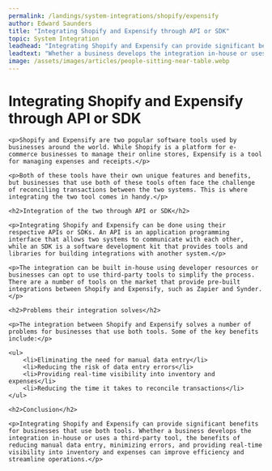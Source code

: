 ```yaml
---
permalink: /landings/system-integrations/shopify/expensify
author: Edward Saunders
title: "Integrating Shopify and Expensify through API or SDK"
topic: System Integration
leadhead: "Integrating Shopify and Expensify can provide significant benefits for businesses that use both tools"
leadtext: "Whether a business develops the integration in-house or uses a third-party tool, the benefits of reducing manual data entry, minimizing errors, and providing real-time visibility into inventory and expenses can improve efficiency and streamline operations."
image: /assets/images/articles/people-sitting-near-table.webp
---
```

<div class="arttext">
	<h1>Integrating Shopify and Expensify through API or SDK</h1>

	<p>Shopify and Expensify are two popular software tools used by businesses around the world. While Shopify is a platform for e-commerce businesses to manage their online stores, Expensify is a tool for managing expenses and receipts.</p>

	<p>Both of these tools have their own unique features and benefits, but businesses that use both of these tools often face the challenge of reconciling transactions between the two systems. This is where integrating the two tool comes in handy.</p>

	<h2>Integration of the two through API or SDK</h2>

	<p>Integrating Shopify and Expensify can be done using their respective APIs or SDKs. An API is an application programming interface that allows two systems to communicate with each other, while an SDK is a software development kit that provides tools and libraries for building integrations with another system.</p>

	<p>The integration can be built in-house using developer resources or businesses can opt to use third-party tools to simplify the process. There are a number of tools on the market that provide pre-built integrations between Shopify and Expensify, such as Zapier and Synder.</p>

	<h2>Problems their integration solves</h2>

	<p>The integration between Shopify and Expensify solves a number of problems for businesses that use both tools. Some of the key benefits include:</p>

	<ul>
		<li>Eliminating the need for manual data entry</li>
		<li>Reducing the risk of data entry errors</li>
		<li>Providing real-time visibility into inventory and expenses</li>
		<li>Reducing the time it takes to reconcile transactions</li>
	</ul>

	<h2>Conclusion</h2>

	<p>Integrating Shopify and Expensify can provide significant benefits for businesses that use both tools. Whether a business develops the integration in-house or uses a third-party tool, the benefits of reducing manual data entry, minimizing errors, and providing real-time visibility into inventory and expenses can improve efficiency and streamline operations.</p>

</div>